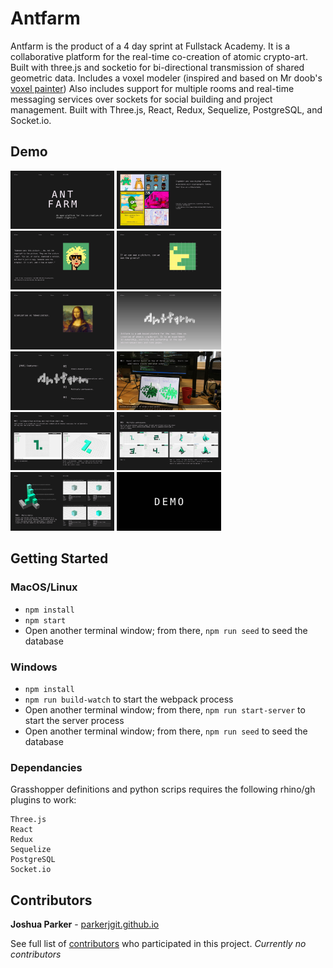 # Antfarm

Antfarm is the product of a 4 day sprint at Fullstack Academy. It is a collaborative platform for the real-time co-creation of atomic crypto-art. Built with three.js and socketio for bi-directional transmission of shared geometric data. Includes a voxel modeler (inspired and based on Mr doob's [voxel painter](https://mrdoob.com/projects/voxels/)) Also includes support for multiple rooms and real-time messaging services over sockets for social building and project management. Built with Three.js, React, Redux, Sequelize, PostgreSQL, and Socket.io.

## Demo

<img src="images/antfarm_pdf/antfarm.jpg" width="33%"/> <img src="images/antfarm_pdf/antfarm2.jpg" width="33%"/> <img src="images/antfarm_pdf/antfarm3.jpg" width="33%"/> 
<img src="images/antfarm_pdf/antfarm4.jpg" width="33%"/> <img src="images/antfarm_pdf/antfarm5.jpg" width="33%"/> <img src="images/antfarm_pdf/antfarm6.jpg" width="33%"/> 
<img src="images/antfarm_pdf/antfarm7.jpg" width="33%"/> <img src="images/antfarm_pdf/antfarm8.jpg" width="33%"/> <img src="images/antfarm_pdf/antfarm9.jpg" width="33%"/> 
<img src="images/antfarm_pdf/antfarm10.jpg" width="33%"/> <img src="images/antfarm_pdf/antfarm11.jpg" width="33%"/> <img src="images/antfarm_pdf/antfarm12.jpg" width="33%"/> 

## Getting Started

### MacOS/Linux

* `npm install`
* `npm start`
* Open another terminal window; from there, `npm run seed` to seed the database

### Windows

* `npm install`
* `npm run build-watch` to start the webpack process
* Open another terminal window; from there, `npm run start-server` to start the server process
* Open another terminal window; from there, `npm run seed` to seed the database

### Dependancies

Grasshopper definitions and python scrips requires the following rhino/gh plugins to work:

```
Three.js
React
Redux
Sequelize
PostgreSQL
Socket.io
```

## Contributors

**Joshua Parker** - [parkerjgit.github.io](http://parkerjgit.github.io/)

See full list of [contributors](https://github.com/your/project/contributors) who participated in this project. *Currently no contributors*
